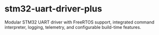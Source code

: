 # stm32-uart-driver-plus
Modular STM32 UART driver with FreeRTOS support, integrated command interpreter, logging, telemetry, and configurable build-time features.
